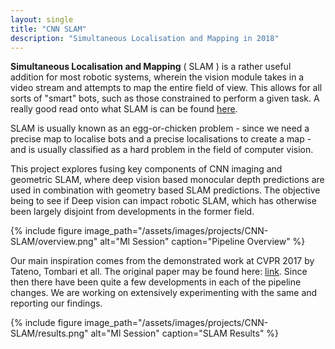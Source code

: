 ```yaml
---
layout: single
title: "CNN SLAM"
description: "Simultaneous Localisation and Mapping in 2018"
---
```


__Simultaneous Localisation and Mapping__ ( SLAM ) is a rather useful addition for most robotic systems, wherein the vision module takes in a video stream and attempts to map the entire field of view. This allows for all sorts of "smart" bots, such as those constrained to perform a given task. A really good read onto what SLAM is can be found [here](https://nicolovaligi.com/deep-learning-robotics-slam.html).

SLAM is usually known as an egg-or-chicken problem - since we need a precise map to localise bots and a precise localisations to create a map - and is usually classified as a hard problem in the field of computer vision.

This project explores fusing key components of CNN imaging and geometric SLAM, where deep vision based monocular depth predictions are used in combination with geometry based SLAM predictions. The objective being to see if Deep vision can impact robotic SLAM, which has otherwise been largely disjoint from developments in the former field.

{% include figure image_path="/assets/images/projects/CNN-SLAM/overview.png" alt="Ml Session" caption="Pipeline Overview" %}

Our main inspiration comes from the demonstrated work at CVPR 2017 by Tateno, Tombari et all. The original paper may be found here: [link](https://arxiv.org/abs/1704.03489). Since then there have been quite a few developments in each of the pipeline changes. We are working on extensively experimenting with the same and reporting our findings.

{% include figure image_path="/assets/images/projects/CNN-SLAM/results.png" alt="Ml Session" caption="SLAM Results" %}
